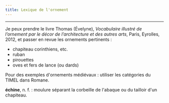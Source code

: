 ```yaml
---
title: Lexique de l'ornement
---
```


***

Je peux prendre le livre Thomas (Évelyne), *Vocabulaire illustré de l’ornement par le décor de l’architecture et des autres arts*, Paris, Eyrolles, 2012,
et passer en revue les ornements pertinents :

- chapiteau corinthiens, etc.
- ruban
- pirouettes
- oves et fers de lance (ou dards)

Pour des exemples d'ornements médiévaux : utiliser les catégories du TIMEL dans Romane.

**échine**, n. f. : moulure séparant la corbeille de l'abaque ou du tailloir d'un chapiteau<!--Thomas modifiée-->.